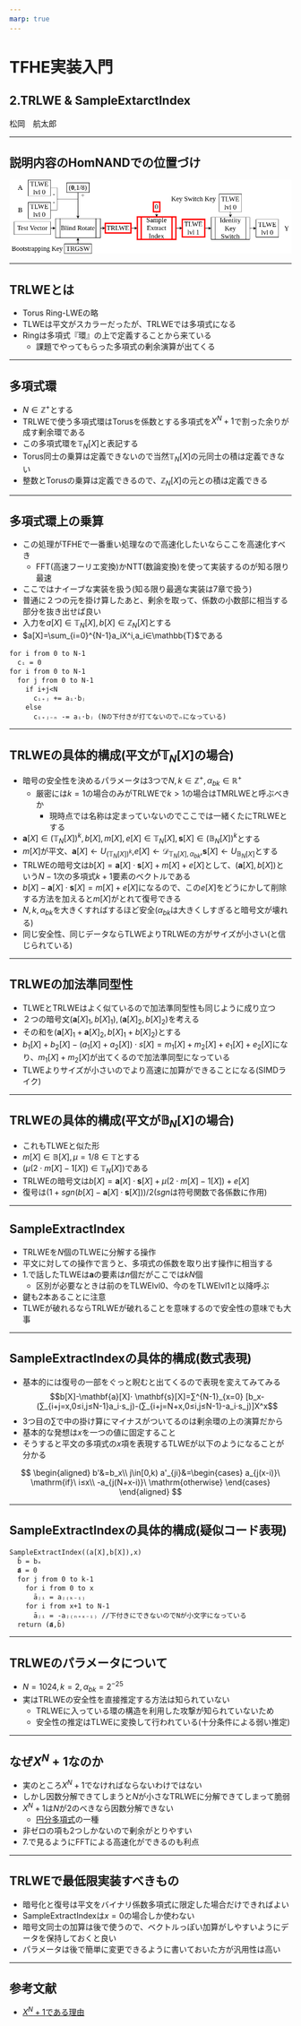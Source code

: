```yaml
---
marp: true
---
```

<!-- 
theme: default
size: 16:9
paginate: true
footer : ![](../../image/ccbysa.png) [licence](https://creativecommons.org/licenses/by-sa/4.0/)
style: |
  h1, h2, h3, h4, h5, header, footer {
        color: white;
    }
  section {
    background-color: #505050;
    color:white
  }
  table{
      color:black
  }
  code{
    color:black
  }
    a {
    font-weight:bold;
    color:#F00;
  } 
-->

<!-- page_number: true -->

# TFHE実装入門

## 2.TRLWE & SampleExtarctIndex

松岡　航太郎

---

## 説明内容のHomNANDでの位置づけ

![](../../image/TRLWEHomNANDdiagram.png)

---

## TRLWEとは

- Torus Ring-LWEの略
- TLWEは平文がスカラーだったが、TRLWEでは多項式になる
- Ringは多項式『環』の上で定義することから来ている
  - 課題でやってもらった多項式の剰余演算が出てくる

---

## 多項式環

- $N∈\mathbb{Z}^+$とする
- TRLWEで使う多項式環はTorusを係数とする多項式を$X^N+1$で割った余りが成す剰余環である
- この多項式環を$\mathbb{T}_N[X]$と表記する
- Torus同士の乗算は定義できないので当然$\mathbb{T}_N[X]$の元同士の積は定義できない
- 整数とTorusの乗算は定義できるので、$\mathbb{Z}_N[X]$の元との積は定義できる

---

## 多項式環上の乗算

- この処理がTFHEで一番重い処理なので高速化したいならここを高速化すべき
  - FFT(高速フーリエ変換)かNTT(数論変換)を使って実装するのが知る限り最速
- ここではナイーブな実装を扱う(知る限り最適な実装は7章で扱う)
- 普通に２つの元を掛け算したあと、剰余を取って、係数の小数部に相当する部分を抜き出せば良い
- 入力を$a[X]∈\mathbb{T}_N[X],b[X]∈\mathbb{Z}_N[X]$とする
- $a[X]=\sum_{i=0}^{N-1}a_iX^i,a_i∈\mathbb{T}$である

```
for i from 0 to N-1
  cᵢ = 0
for i from 0 to N-1
  for j from 0 to N-1
    if i+j<N
      cᵢ₊ⱼ += aᵢ⋅bⱼ
    else
      cᵢ₊ⱼ₋ₙ -= aᵢ⋅bⱼ (Nの下付きが打てないのでₙになっている)
```

---

## TRLWEの具体的構成(平文が$\mathbb{T}_N[X]$の場合)

- 暗号の安全性を決めるパラメータは3つで$N,k∈\mathbb{Z}^+,α_{bk} \in \mathbb{R}^+$
  - 厳密には$k=1$の場合のみがTRLWEで$k>1$の場合はTMRLWEと呼ぶべきか
    - 現時点では名称は定まっていないのでここでは一緒くたにTRLWEとする
- $\mathbf{a}[X] ∈ (\mathbb{T}_N[X])^k,b[X],m[X],e[X] \in \mathbb{T}_N[X], \mathbf{s}[X] \in (\mathbb{B}_N[X])^k$とする
- $m[X]$が平文、$\mathbf{a}[X]←U_{(\mathbb{T}_N[X])^k}$,$e[X]←\mathcal{D}_{\mathbb{T}_N[X],α_{bk}}$,$\mathbf{s}[X]←U_{\mathbb{B}_N[X]}$とする
- TRLWEの暗号文は$b[X]=\mathbf{a}[X]⋅ \mathbf{s}[X]+ m[X] +e[X]$として、$(\mathbf{a}[X],b[X])$という$N-1$次の多項式$k+1$要素のベクトルである
- $b[X]-\mathbf{a}[X]⋅\mathbf{s}[X]=m[X]+e[X]$になるので、この$e[X]$をどうにかして削除する方法を加えると$m[X]$がとれて復号できる
- $N,k,α_{bk}$を大きくすればするほど安全($α_{bk}$は大きくしすぎると暗号文が壊れる)
- 同じ安全性、同じデータならTLWEよりTRLWEの方がサイズが小さい(と信じられている)

---

## TRLWEの加法準同型性

- TLWEとTRLWEはよく似ているので加法準同型性も同じように成り立つ
- ２つの暗号文$(\mathbf{a}[X]_1,b[X]_1),(\mathbf{a}[X]_2,b[X]_2)$を考える
- その和を$(\mathbf{a}[X]_1+\mathbf{a}[X]_2,b[X]_1+b[X]_2)$とする
- $b_1[X]+b_2[X]-(a_1[X]+a_2[X])⋅s[X]=m_1[X]+m_2[X]+e_1[X]+e_2[X]$になり、$m_1[X]+m_2[X]$が出てくるので加法準同型になっている
- TLWEよりサイズが小さいのでより高速に加算ができることになる(SIMDライク)

---

## TRLWEの具体的構成(平文が$\mathbb{B}_N[X]$の場合)

- これもTLWEと似た形
- $m[X] \in \mathbb{B}[X],μ=1/8 \in\mathbb{T}$とする
- $(μ(2⋅ m[X]-1[X])∈\mathbb{T}_N[X])$である
- TRLWEの暗号文は$b[X]=\mathbf{a}[X]⋅ \mathbf{s}[X]+μ(2⋅ m[X]-1[X])+e[X]$
- 復号は$(1+\mathit{sgn}(b[X]-\mathbf{a}[X]⋅ \mathbf{s}[X]))/2$($\mathit{sgn}$は符号関数で各係数に作用)

---

## SampleExtractIndex

- TRLWEを$N$個のTLWEに分解する操作
- 平文に対しての操作で言うと、多項式の係数を取り出す操作に相当する
- 1.で話したTLWEは$\mathbf{a}$の要素は$n$個だがここでは$kN$個
  - 区別が必要なときは前のをTLWElvl0、今のをTLWElvl1と以降呼ぶ
- 鍵も2本あることに注意
- TLWEが破れるならTRLWEが破れることを意味するので安全性の意味でも大事

---

## SampleExtractIndexの具体的構成(数式表現)

- 基本的には復号の一部をぐっと睨むと出てくるので表現を変えてみてみる
$$b[X]-\mathbf{a}[X]⋅ \mathbf{s}[X]=∑^{N-1}_{x=0} [b_x-(∑_{i+j=x,0≤i,j≤N-1}a_i⋅s_j)-(∑_{i+j=N+x,0≤i,j≤N-1}-a_i⋅s_j)]X^x$$
- 3つ目の$\sum$で中の掛け算にマイナスがついてるのは剰余環の上の演算だから
- 基本的な発想は$x$を一つの値に固定すること
- そうすると平文の多項式の$x$項を表現するTLWEが以下のようになることが分かる

$$
\begin{aligned}
b'&=b_x\\
j\in[0,k)
a'_{ji}&=\begin{cases}
a_{j(x-i)}\ \mathrm{if}\ i≤x\\
-a_{j(N+x-i)}\ \mathrm{otherwise}
\end{cases}
\end{aligned}
$$

---

## SampleExtractIndexの具体的構成(疑似コード表現)

```
SampleExtractIndex((a[X],b[X]),x)
  b̄ = bₓ
  𝐚̄ = 0
  for j from 0 to k-1
    for i from 0 to x
      āⱼᵢ = aⱼ₍ₖ₋ᵢ₎
    for i from x+1 to N-1
      āⱼᵢ = -aⱼ₍ₙ₊ₓ₋ᵢ₎ //下付きにできないのでNが小文字になっている
  return (𝐚̄,b̄)
```

---

## TRLWEのパラメータについて

- $N=1024,k=2,α_{bk}=2^{-25}$
- 実はTRLWEの安全性を直接推定する方法は知られていない
  - TRLWEに入っている環の構造を利用した攻撃が知られていないため
  - 安全性の推定はTLWEに変換して行われている(十分条件による弱い推定)

---

## なぜ$X^N+1$なのか

- 実のところ$X^N+1$でなければならないわけではない
- しかし因数分解できてしまうと$N$が小さなTRLWEに分解できてしまって脆弱
- $X^N+1$は$N$が2のべきなら因数分解できない
  - [円分多項式](https://ja.wikipedia.org/wiki/%E5%86%86%E5%88%86%E5%A4%9A%E9%A0%85%E5%BC%8F)の一種
- 非ゼロの項も2つしかないので剰余がとりやすい
- 7.で見るようにFFTによる高速化ができるのも利点

---

## TRLWEで最低限実装すべきもの

- 暗号化と復号は平文をバイナリ係数多項式に限定した場合だけできればよい
- SampleExtractIndexは$x=0$の場合しか使わない
- 暗号文同士の加算は後で使うので、ベクトルっぽい加算がしやすいようにデータを保持しておくと良い
- パラメータは後で簡単に変更できるように書いておいた方が汎用性は高い

---

## 参考文献

- [$X^N+1$である理由](https://eprint.iacr.org/2012/235)
